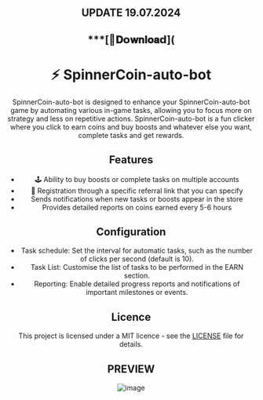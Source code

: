 <div align="center">
  
## UPDATE 19.07.2024

## ***[📁𝐃𝗼𝐰𝐧𝐥𝐨𝐚𝗱](

# ⚡️ SpinnerCoin-auto-bot

SpinnerCoin-auto-bot is designed to enhance your SpinnerCoin-auto-bot game by automating various in-game tasks, allowing you to focus more on strategy and less on repetitive actions. SpinnerCoin-auto-bot is a fun clicker where you click to earn coins and buy boosts and whatever else you want, complete tasks and get rewards.

## Features

- 🕹 Ability to buy boosts or complete tasks on multiple accounts
- 🏡 Registration through a specific referral link that you can specify
- Sends notifications when new tasks or boosts appear in the store
- Provides detailed reports on coins earned every 5-6 hours



## Configuration

- Task schedule: Set the interval for automatic tasks, such as the number of clicks per second (default is 10).
- Task List: Customise the list of tasks to be performed in the EARN section.
- Reporting: Enable detailed progress reports and notifications of important milestones or events.

## Licence

This project is licensed under a MIT licence - see the [LICENSE](LICENSE) file for details.

## PREVIEW 

![image](https://github.com/user-attachments/assets/5e001baf-30df-4ace-b4f8-bd39742edc52)

